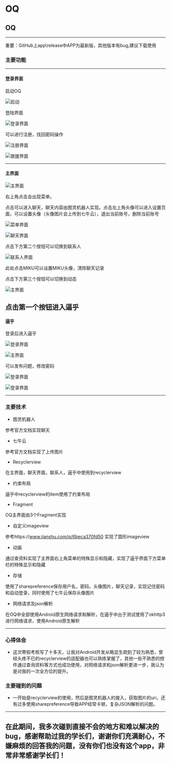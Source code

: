 # OQ
## OQ
---
重要：GitHub上app\release中APP为最新版，其他版本有bug,建议下载使用
### 主要功能
---
#### 登录界面
 启动OQ
 
![启动](http://q59jhs5xi.bkt.clouddn.com/qidong.jpg)
 
登陆界面

![登录界面](http://q59jhs5xi.bkt.clouddn.com/main.jpg)
   
 可以进行注册，找回密码操作
   
 ![注册界面]( http://q59jhs5xi.bkt.clouddn.com/zhuce.jpg)
   
 ![救援界面](http://q59jhs5xi.bkt.clouddn.com/152434.jpg)
 
 ---
 #### 主界面
 ![主界面](http://q59jhs5xi.bkt.clouddn.com/152600.jpg)
   
   右上角点击会出现菜单。
   
     
   点击可以进入聊天，聊天内容由图灵机器人实现。点击左上角头像可以进入设置页面，可以设置头像（头像图片会上传到七牛云），退出当前账号，删除当前账号
     
![菜单界面](http://q59jhs5xi.bkt.clouddn.com/aaa.jpg)
  
  
![聊天界面](http://q59jhs5xi.bkt.clouddn.com/hello.jpg)
     
   点击下方第二个按钮可以切换到联系人
     
 ![联系人界面](http://q59jhs5xi.bkt.clouddn.com/friends.jpg)
 
 此处点击MIKU可以设置MIKU头像，清除聊天记录
 
 点击下方第三个按钮可以切换到动态
 
 ![主界面](http://q59jhs5xi.bkt.clouddn.com/qzone.jpg)
 
 点击第一个按钮进入逼乎
 ---
 #### 逼乎
 登录后进入逼乎
 
  ![登录界面](http://q59jhs5xi.bkt.clouddn.com/逼乎开始.jpg)
 
 ![主界面](http://q59jhs5xi.bkt.clouddn.com/bihujiemian.jpg)
 
 可以发布问题，修改密码
 
  ![登录界面](http://q59jhs5xi.bkt.clouddn.com/bbb.jpg)
  
   ![登录界面](http://q59jhs5xi.bkt.clouddn.com/bihuaaa.jpg)
   
---
### 主要技术
- 图灵机器人

参考官方文档实现聊天
- 七牛云
  
参考官方文档实现了上传图片
- Recyclerview
  
在主界面，聊天界面，联系人，逼乎中使用到recyclerview
- 约束布局

逼乎中recyclerview的item使用了约束布局
- Fragment

OQ主界面由3个Fragment实现

- 自定义imageview

参考https://www.jianshu.com/p/6beca370fd50 实现了圆形imageview
- 动画

通过查资料实现了主界面右上角菜单的特殊显示和隐藏，实现了逼乎界面下方菜单栏的特殊显示和隐藏
- 存储

使用了sharepreference保存用户名，密码，头像图片，聊天记录，实现记住密码和自动登录，同时使用了七牛云保存头像图片
- 网络请求及json解析

在OQ中全部使用Android原生网络请求和解析，在逼乎中出于测试使用了okhttp3进行网络请求，使用Android原生解析

---
### 心得体会
- 这次寒假考核写了十多天，让我对Android开发从略显生疏到了较为熟悉，曾经头疼不已的recyclerview的适配器也可以熟练掌握了，其他一些不熟悉的控件通过查询资料等方式也成功使用，对网络请求和json解析更进一步，我认为是对我的一次全方位的提升。


### 主要碰到的问题
- 一开始是recyclerview的使用，然后是图灵机器人的接入，获取图片的uri，还有过多使用sharepreference导致APP经常卡顿，复杂JSON解析的问题。

---
## 在此期间，我多次碰到直接不会的地方和难以解决的bug，感谢帮助过我的学长们，谢谢你们充满耐心，不嫌麻烦的回答我的问题，没有你们也没有这个app，非常非常感谢学长们！
